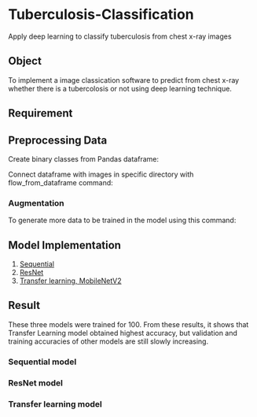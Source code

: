 # Tuberculosis-Classification
Apply deep learning to classify tuberculosis from chest x-ray images


## Object
To implement a image classication software to predict from chest x-ray whether there is a tubercolosis or not using deep learning technique.

## Requirement

## Preprocessing Data
Create binary classes from Pandas dataframe:

Connect dataframe with images in specific directory with flow_from_dataframe command:

### Augmentation
To generate more data to be trained in the model using this command:

## Model Implementation

1) [Sequential]()
2) [ResNet]()
3) [Transfer learning, MobileNetV2]() 



## Result

These three models were trained for 100. From these results, it shows that Transfer Learning model obtained highest accuracy, but validation and training accuracies of other models are still slowly increasing.

### Sequential model

### ResNet model

### Transfer learning model



